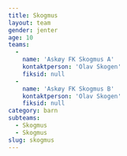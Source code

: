 ```yaml
---
title: Skogmus
layout: team
gender: jenter
age: 10
teams:
  -
    name: 'Askøy FK Skogmus A'
    kontaktperson: 'Olav Skogen'
    fiksid: null
  -
    name: 'Askøy FK Skogmus B'
    kontaktperson: 'Olav Skogen'
    fiksid: null
category: barn
subteams:
  - Skogmus
  - Skogmus
slug: skogmus
---
```

